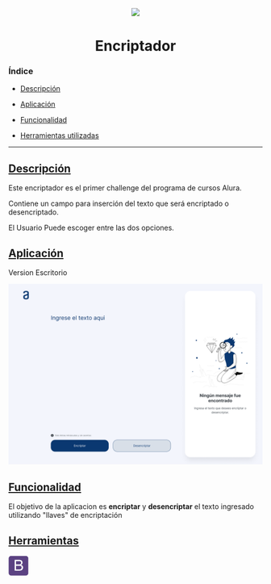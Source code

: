 <p align="center">
   <img src="http://img.shields.io/static/v1?label=ESTADO&message=EN%20DESARROLLO&color=yellowgreen&style=for-the-badge" #vitrinedev/>
</p>
<h1 align="center"><b> Encriptador </b></h1>
<h3>Índice</h3>

- [Descripción](#descripción)

- [Aplicación](#aplicación)

- [Funcionalidad](#funcionalidad)

- [Herramientas utilizadas](#ferramentas-utilizadas)

<hr>

## <h2><u>Descripción</u></h2>
<p>Este encriptador es el primer challenge del programa de cursos Alura.</p>
<p>Contiene un campo para inserción del texto que será encriptado o desencriptado.</p>
<p>El Usuario Puede escoger entre las dos opciones.</p>

## <h2><u>Aplicación</u></h2>
<p>Version Escritorio</P>
<p align="center">
   <img src="src/assets/images/Encriptador-1Desktop.png" #vitrinedev/>
</p>

## <h2><u>Funcionalidad</u></h2>
El objetivo de la aplicacion es <b>encriptar</b> y <b>desencriptar</b> el texto ingresado utilizando "llaves" de encriptación 

## <h2><u>Herramientas</u></h2>

<a href="https://getbootstrap.com/" target="_blank"> <img src="src/assets/icons/bootstrap-logo.svg"  alt="java" width="40" height="40"/> </a> 